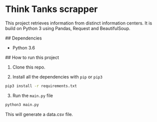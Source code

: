 # Think Tanks scrapper

This project retrieves information from distinct information centers. It is build on Python 3 using Pandas, Request and BeautifulSoup.

## Dependencies
* Python 3.6

## How to run this project
1) Clone this repo.

2) Install all the dependencies with `pip` or `pip3`
```bash
pip3 install -r requirements.txt
```

3) Run the `main.py` file
```bash
python3 main.py
```

This will generate a data.csv file.
